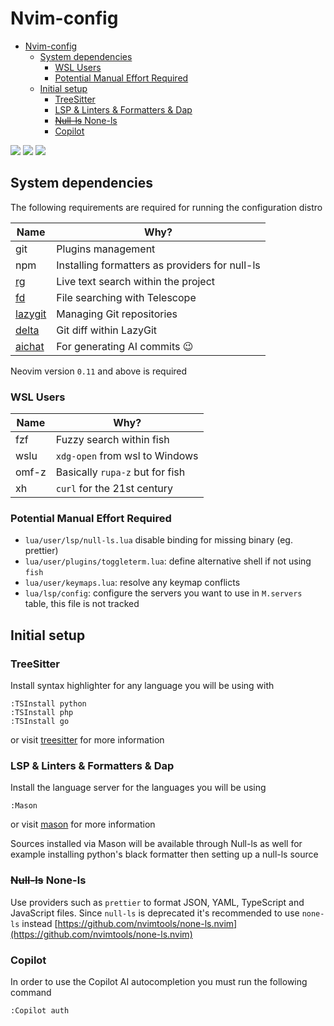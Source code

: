 # Nvim-config

<!--toc:start-->
- [Nvim-config](#nvim-config)
  - [System dependencies](#system-dependencies)
    - [WSL Users](#wsl-users)
    - [Potential Manual Effort Required](#potential-manual-effort-required)
  - [Initial setup](#initial-setup)
    - [TreeSitter](#treesitter)
    - [LSP & Linters & Formatters & Dap](#lsp-linters-formatters-dap)
    - [~~Null-ls~~ None-ls](#null-ls-none-ls)
    - [Copilot](#copilot)
<!--toc:end-->

<a href="https://dotfyle.com/ktunprasert/nvim-config"><img src="https://dotfyle.com/ktunprasert/nvim-config/badges/plugins?style=flat" /></a>
<a href="https://dotfyle.com/ktunprasert/nvim-config"><img src="https://dotfyle.com/ktunprasert/nvim-config/badges/leaderkey?style=flat" /></a>
<a href="https://dotfyle.com/ktunprasert/nvim-config"><img src="https://dotfyle.com/ktunprasert/nvim-config/badges/plugin-manager?style=flat" /></a>

## System dependencies

The following requirements are required for running the configuration distro

| Name                                                 | Why?                                           |
| ---------------------------------------------------- | ---------------------------------------------- |
| git                                                  | Plugins management                             |
| npm                                                  | Installing formatters as providers for null-ls |
| [rg](https://github.com/BurntSushi/ripgrep)          | Live text search within the project            |
| [fd](https://github.com/sharkdp/fd)                  | File searching with Telescope                  |
| [lazygit](https://github.com/jesseduffield/lazygit/) | Managing Git repositories                      |
| [delta](https://github.com/dandavison/delta)         | Git diff within LazyGit                        |
| [aichat](https://github.com/sigoden/aichat)          | For generating AI commits 😉                   |

Neovim version `0.11` and above is required

### WSL Users

| Name  | Why?                            |
| ----- | ------------------------------- |
| fzf   | Fuzzy search within fish        |
| wslu  | `xdg-open` from wsl to Windows  |
| omf-z | Basically `rupa-z` but for fish |
| xh    | `curl` for the 21st century     |

### Potential Manual Effort Required

- `lua/user/lsp/null-ls.lua` disable binding for missing binary (eg. prettier)
- `lua/user/plugins/toggleterm.lua`: define alternative shell if not using `fish`
- `lua/user/keymaps.lua`: resolve any keymap conflicts
- `lua/lsp/config`: configure the servers you want to use in `M.servers` table, this file is not tracked

## Initial setup

### TreeSitter

Install syntax highlighter for any language you will be using with

```vim
:TSInstall python
:TSInstall php
:TSInstall go
```

or visit [treesitter](https://github.com/nvim-treesitter/nvim-treesitter/) for
more information

### LSP & Linters & Formatters & Dap

Install the language server for the languages you will be using

```vim
:Mason
```

or visit [mason](https://github.com/williamboman/mason-lspconfig.nvim) for
more information

Sources installed via Mason will be available through Null-ls as well
for example installing python's black formatter then setting up a null-ls source

### ~~Null-ls~~ None-ls

Use providers such as `prettier` to format JSON, YAML, TypeScript and JavaScript
files. Since `null-ls` is deprecated it's recommended to use `none-ls` instead [https://github.com/nvimtools/none-ls.nvim](https://github.com/nvimtools/none-ls.nvim)

### Copilot

In order to use the Copilot AI autocompletion you must run the following command

```vim
:Copilot auth
```
